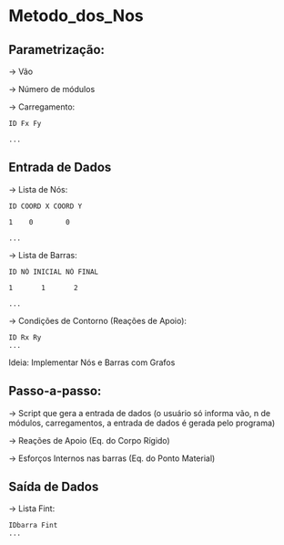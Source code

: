 # Metodo_dos_Nos

## Parametrização:
-> Vão

-> Número de módulos

-> Carregamento:

    ID Fx Fy
    
    ...

## Entrada de Dados
-> Lista de Nós: 

    ID COORD X COORD Y

    1    0        0

    ...

-> Lista de Barras: 

    ID NÓ INICIAL NÓ FINAL

    1       1       2

    ...

-> Condições de Contorno (Reações de Apoio):

    ID Rx Ry
    ...

Ideia: Implementar Nós e Barras com Grafos 

## Passo-a-passo: 
-> Script que gera a entrada de dados (o usuário só informa vão, n de módulos, carregamentos, a entrada de dados é gerada pelo programa)

-> Reações de Apoio (Eq. do Corpo Rígido)

-> Esforços Internos nas barras (Eq. do Ponto Material)

## Saída de Dados
-> Lista Fint:

    IDbarra Fint
    ...